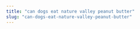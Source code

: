 ```yaml
---
title: "can dogs eat nature valley peanut butter"
slug: "can-dogs-eat-nature-valley-peanut-butter"
---
```


